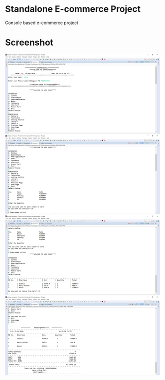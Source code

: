 # Standalone E-commerce Project
Console based e-commerce project

# Screenshot
<img src="https://github.com/riteeka20/shoppingadda/blob/master/screenshots/img1.png">

<img src="https://github.com/riteeka20/shoppingadda/blob/master/screenshots/img2.png">

<img src="https://github.com/riteeka20/shoppingadda/blob/master/screenshots/img3.png">

<img src="https://github.com/riteeka20/shoppingadda/blob/master/screenshots/img4.png">
